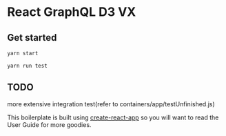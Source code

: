 # React GraphQL D3 VX


## Get started

```bash
yarn start

yarn run test
```
## TODO
more extensive integration test(refer to containers/app/testUnfinished.js)

This boilerplate is built using [create-react-app](https://github.com/facebook/create-react-app) so you will want to read the User Guide for more goodies.
